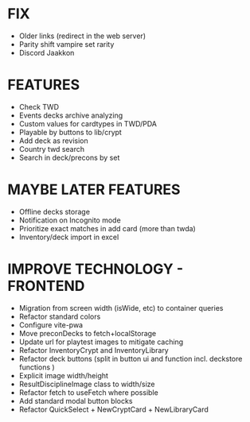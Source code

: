 # FIX
- Older links (redirect in the web server)
- Parity shift vampire set rarity
- Discord Jaakkon

# FEATURES
- Check TWD
- Events decks archive analyzing
- Custom values for cardtypes in TWD/PDA
- Playable by buttons to lib/crypt
- Add deck as revision
- Country twd search
- Search in deck/precons by set

# MAYBE LATER FEATURES
- Offline decks storage
- Notification on Incognito mode
- Prioritize exact matches in add card (more than twda)
- Inventory/deck import in excel

# IMPROVE TECHNOLOGY - FRONTEND
- Migration from screen width (isWide, etc) to container queries
- Refactor standard colors
- Configure vite-pwa
- Move preconDecks to fetch+localStorage
- Update url for playtest images to mitigate caching
- Refactor InventoryCrypt and InventoryLibrary
- Refactor deck buttons (split in button ui and function incl. deckstore functions )
- Explicit image width/height
- ResultDisciplineImage class to width/size
- Refactor fetch to useFetch where possible
- Add standard modal button blocks
- Refactor QuickSelect + NewCryptCard + NewLibraryCard
